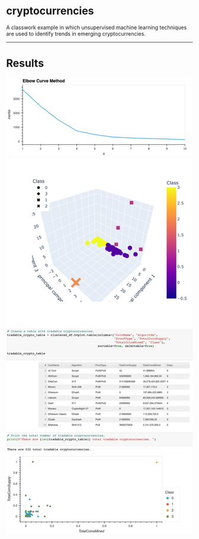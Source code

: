 # cryptocurrencies
A classwork example in which unsupervised machine learning techniques are used to identify trends in emerging cryptocurrencies.

---

# Results
![Elbow curve graph](/Resources/elbow_curve.png)
![3D scatterplot graph](/Resources/3D_scatterplot.png)
![Tradable crypto table](/Resources/tradable_crypto_table.png)
![Final scatterplot](/Resources/scatterplot.png)
